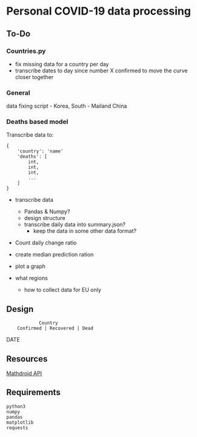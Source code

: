 # Personal COVID-19 data processing
## To-Do
### Countries.py
- fix missing data for a country per day
- transcribe dates to day since number X confirmed to move the curve closer together
### General
data fixing script
	- Korea, South
	- Mailand China

### Deaths based model
Transcribe data to:
```
{
	'country': 'name'
	'deaths': [
		int,
		int,
		int,
		...
	]
}
```
- transcribe data
	- Pandas & Numpy?
	- design structure
	- transcribe daily data into summary.json?
		- keep the data in some other data format?
	
- Count daily change ratio
- create median prediction ration
- plot a graph

- what regions
	- how to collect data for EU only

## Design
				Country
		Confirmed | Recovered | Dead
DATE
## Resources
[Mathdroid API](https://github.com/mathdroid/covid-19-api)

## Requirements
```
python3
numpy
pandas
matplotlib
requests
```